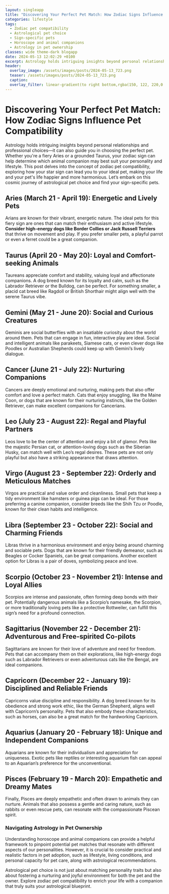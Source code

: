 ```yaml
---
layout: singleapp
title: "Discovering Your Perfect Pet Match: How Zodiac Signs Influence Pet Compatibility"
categories: lifestyle
tags:
  - Zodiac pet compatibility
  - Astrological pet choice
  - Sign-specific pets
  - Horoscope and animal companions
  - Astrology in pet ownership
classes: wide theme-dark blogapp
date: 2024-05-13 12:02:29 +0100
excerpt: Astrology holds intriguing insights beyond personal relationships and professional choices—it can also guide you in choosing the perfect pet.
header:
  overlay_image: /assets/images/posts/2024-05-13_723.png
  teaser: /assets/images/posts/2024-05-13_723.png
  caption: 
  overlay_filter: linear-gradient(to right bottom,rgba(150, 122, 220,0.8), rgba(255,245,208,0.5))
---
```


# Discovering Your Perfect Pet Match: How Zodiac Signs Influence Pet Compatibility

Astrology holds intriguing insights beyond personal relationships and professional choices—it can also guide you in choosing the perfect pet. Whether you're a fiery Aries or a grounded Taurus, your zodiac sign can help determine which animal companion may best suit your personality and lifestyle. This post delves into the concept of zodiac pet compatibility, exploring how your star sign can lead you to your ideal pet, making your life and your pet's life happier and more harmonious. Let’s embark on this cosmic journey of astrological pet choice and find your sign-specific pets.

## Aries (March 21 - April 19): Energetic and Lively Pets
Arians are known for their vibrant, energetic nature. The ideal pets for this fiery sign are ones that can match their enthusiasm and active lifestyle. **Consider high-energy dogs like Border Collies or Jack Russell Terriers** that thrive on movement and play. If you prefer smaller pets, a playful parrot or even a ferret could be a great companion.

## Taurus (April 20 - May 20): Loyal and Comfort-seeking Animals
Taureans appreciate comfort and stability, valuing loyal and affectionate companions. A dog breed known for its loyalty and calm, such as the Labrador Retriever or the Bulldog, can be perfect. For something smaller, a placid cat breed like Ragdoll or British Shorthair might align well with the serene Taurus vibe.

## Gemini (May 21 - June 20): Social and Curious Creatures
Geminis are social butterflies with an insatiable curiosity about the world around them. Pets that can engage in fun, interactive play are ideal. Social and intelligent animals like parakeets, Siamese cats, or even clever dogs like Poodles or Australian Shepherds could keep up with Gemini’s lively dialogue.

## Cancer (June 21 - July 22): Nurturing Companions
Cancers are deeply emotional and nurturing, making pets that also offer comfort and love a perfect match. Cats that enjoy snuggling, like the Maine Coon, or dogs that are known for their nurturing instincts, like the Golden Retriever, can make excellent companions for Cancerians.

## Leo (July 23 - August 22): Regal and Playful Partners
Leos love to be the center of attention and enjoy a bit of glamor. Pets like the majestic Persian cat, or attention-loving dogs such as the Siberian Husky, can match well with Leo’s regal desires. These pets are not only playful but also have a striking appearance that draws attention.

## Virgo (August 23 - September 22): Orderly and Meticulous Matches
Virgos are practical and value order and cleanliness. Small pets that keep a tidy environment like hamsters or guinea pigs can be ideal. For those preferring a canine companion, consider breeds like the Shih Tzu or Poodle, known for their clean habits and intelligence.

## Libra (September 23 - October 22): Social and Charming Friends
Libras thrive in a harmonious environment and enjoy being around charming and sociable pets. Dogs that are known for their friendly demeanor, such as Beagles or Cocker Spaniels, can be great companions. Another excellent option for Libras is a pair of doves, symbolizing peace and love.

## Scorpio (October 23 - November 21): Intense and Loyal Allies
Scorpios are intense and passionate, often forming deep bonds with their pet. Potentially dangerous animals like a Scorpio’s namesake, the Scorpion, or more traditionally loving pets like a protective Rottweiler, can fulfill this sign’s need for a profound connection.

## Sagittarius (November 22 - December 21): Adventurous and Free-spirited Co-pilots
Sagittarians are known for their love of adventure and need for freedom. Pets that can accompany them on their explorations, like high-energy dogs such as Labrador Retrievers or even adventurous cats like the Bengal, are ideal companions.

## Capricorn (December 22 - January 19): Disciplined and Reliable Friends
Capricorns value discipline and responsibility. A dog breed known for its obedience and strong work ethic, like the German Shepherd, aligns well with Capricorn’s personality. Pets that also embody these characteristics, such as horses, can also be a great match for the hardworking Capricorn.

## Aquarius (January 20 - February 18): Unique and Independent Companions
Aquarians are known for their individualism and appreciation for uniqueness. Exotic pets like reptiles or interesting aquarium fish can appeal to an Aquarian’s preference for the unconventional.

## Pisces (February 19 - March 20): Empathetic and Dreamy Mates
Finally, Pisces are deeply empathetic and often drawn to animals they can nurture. Animals that also possess a gentle and caring nature, such as rabbits or even rescue pets, can resonate with the compassionate Piscean spirit.

### Navigating Astrology in Pet Ownership
Understanding horoscope and animal companions can provide a helpful framework to pinpoint potential pet matches that resonate with different aspects of our personalities. However, it is crucial to consider practical and realistic factors in pet adoption, such as lifestyle, living conditions, and personal capacity for pet care, along with astrological recommendations.

Astrological pet choice is not just about matching personality traits but also about fostering a nurturing and joyful environment for both the pet and the owner. Explore zodiac pet compatibility to enrich your life with a companion that truly suits your astrological blueprint.